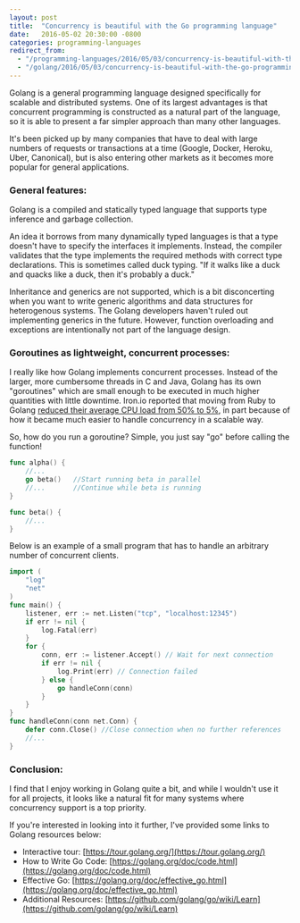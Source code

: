```yaml
---
layout: post
title:  "Concurrency is beautiful with the Go programming language"
date:   2016-05-02 20:30:00 -0800
categories: programming-languages
redirect_from:
  - "/programming-languages/2016/05/03/concurrency-is-beautiful-with-the-go-programming-language"
  - "/golang/2016/05/03/concurrency-is-beautiful-with-the-go-programming-language"
---
```

Golang is a general programming language designed specifically for scalable and distributed systems.  One of its largest advantages is that concurrent programming is constructed as a natural part of the language, so it is able to present a far simpler approach than many other languages.

<!--more-->

It's been picked up by many companies that have to deal with large numbers of requests or transactions at a time (Google, Docker, Heroku, Uber, Canonical), but is also entering other markets as it becomes more popular for general applications.

### General features:

Golang is a compiled and statically typed language that supports type inference and garbage collection.

An idea it borrows from many dynamically typed languages is that a type doesn't have to specify the interfaces it implements.  Instead, the compiler validates that the type implements the required methods with correct type declarations.  This is sometimes called duck typing.  "If it walks like a duck and quacks like a duck, then it's probably a duck."

Inheritance and generics are not supported, which is a bit disconcerting when you want to write generic algorithms and data structures for heterogenous systems.  The Golang developers haven't ruled out implementing generics in the future.  However, function overloading and exceptions are intentionally not part of the language design.

### Goroutines as lightweight, concurrent processes:

I really like how Golang implements concurrent processes.  Instead of the larger, more cumbersome threads in C and Java, Golang has its own "goroutines" which are small enough to be executed in much higher quantities with little downtime.  Iron.io reported that moving from Ruby to Golang [reduced their average CPU load from 50% to 5%](https://www.iron.io/how-we-went-from-30-servers-to-2-go/), in part because of how it became much easier to handle concurrency in a scalable way.

So, how do you run a goroutine? Simple, you just say "go" before calling the function!

```go
func alpha() {
	//...
	go beta()	//Start running beta in parallel
	//...		//Continue while beta is running
}

func beta() {
	//...
}
```

Below is an example of a small program that has to handle an arbitrary number of concurrent clients.

```go
import (
	"log"
	"net"
)
func main() {
	listener, err := net.Listen("tcp", "localhost:12345")
	if err != nil {
		log.Fatal(err)
	}
	for {
		conn, err := listener.Accept() // Wait for next connection
		if err != nil {
			log.Print(err) // Connection failed
		} else {
			go handleConn(conn)
		}
	}
}
func handleConn(conn net.Conn) {
	defer conn.Close() //Close connection when no further references
	//...
}
```

### Conclusion:

I find that I enjoy working in Golang quite a bit, and while I wouldn't use it for all projects, it looks like a natural fit for many systems where concurrency support is a top priority.

If you're interested in looking into it further, I've provided some links to Golang resources below:

* Interactive tour: [https://tour.golang.org/](https://tour.golang.org/)
* How to Write Go Code: [https://golang.org/doc/code.html](https://golang.org/doc/code.html)
* Effective Go: [https://golang.org/doc/effective_go.html](https://golang.org/doc/effective_go.html)
* Additional Resources: [https://github.com/golang/go/wiki/Learn](https://github.com/golang/go/wiki/Learn)

